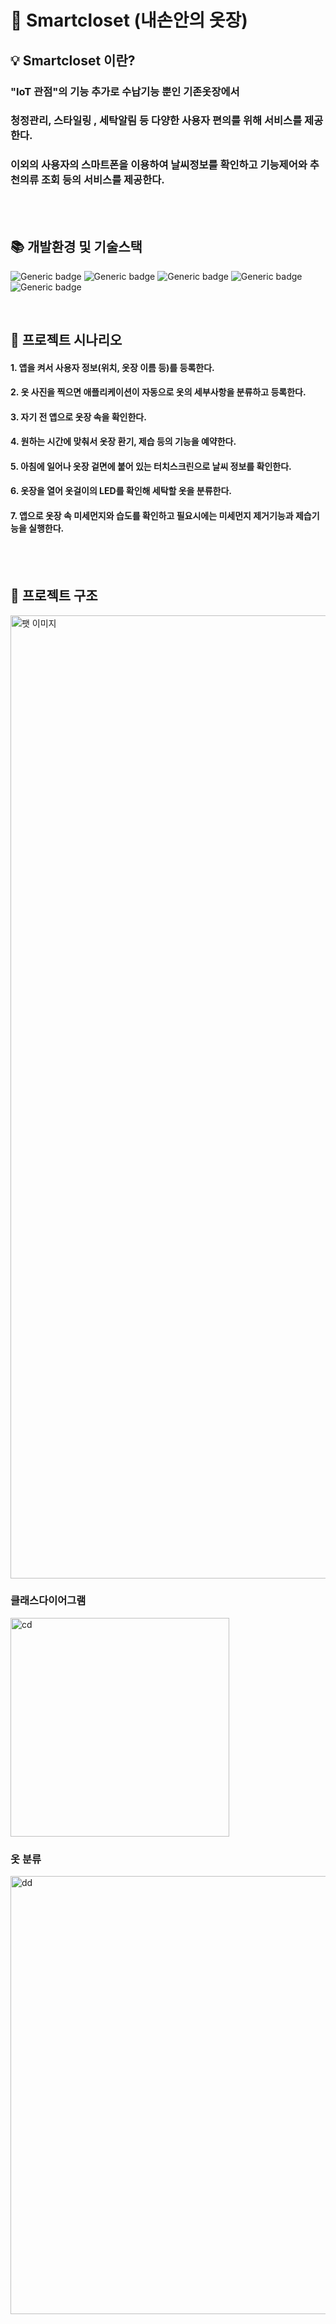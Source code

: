 # :necktie:  Smartcloset (내손안의 옷장)

##  :bulb: Smartcloset 이란?
### "IoT 관점"의 기능 추가로 수납기능 뿐인 기존옷장에서 
### 청정관리, 스타일링 , 세탁알림 등 다양한 사용자 편의를 위해 서비스를 제공한다.
### 이외의 사용자의 스마트폰을 이용하여 날씨정보를 확인하고 기능제어와 추천의류 조회 등의 서비스를 제공한다.

<br><br>

## :books: 개발환경 및 기술스택
![Generic badge](https://img.shields.io/badge/platform-Mobile-green.svg) 
![Generic badge](https://img.shields.io/badge/OS-Android-brightgreen.svg)
![Generic badge](https://img.shields.io/badge/database-FirebaseDB,SharedPreferences-yellow.svg)
![Generic badge](https://img.shields.io/badge/language-Java,Phython-important.svg)
![Generic badge](https://img.shields.io/badge/server-Json-blue.svg)

<br>

## :scroll: 프로젝트 시나리오
#### 1. 앱을 켜서 사용자 정보(위치, 옷장 이름 등)를 등록한다.
#### 2. 옷 사진을 찍으면 애플리케이션이 자동으로 옷의 세부사항을 분류하고 등록한다.
#### 3. 자기 전 앱으로 옷장 속을 확인한다. 
#### 4. 원하는 시간에 맞춰서 옷장 환기, 제습 등의 기능을 예약한다.
#### 5. 아침에 일어나 옷장 겉면에 붙어 있는 터치스크린으로 날씨 정보를 확인한다.
#### 6. 옷장을 열어 옷걸이의 LED를 확인해 세탁할 옷을 분류한다.
#### 7. 앱으로 옷장 속 미세먼지와 습도를 확인하고 필요시에는 미세먼지 제거기능과 제습기능을 실행한다.

<br><br>

## :flashlight: 프로젝트 구조
<img width="1541" alt="팻 이미지" src="https://user-images.githubusercontent.com/56735744/105895199-9057e500-6058-11eb-9894-dbba6b471c92.png">

### 클래스다이어그램
<img width="350" alt="cd" src="https://user-images.githubusercontent.com/56735744/105894098-402c5300-6057-11eb-8c15-62d645417e68.png">      

<br>

### 옷 분류 
<img width="701" alt="dd" src="https://user-images.githubusercontent.com/56735744/105894601-cc3e7a80-6057-11eb-9f19-6fd774affa29.png">


